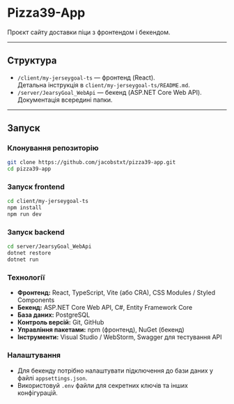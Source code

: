 # Pizza39-App

Проєкт сайту доставки піци з фронтендом і бекендом.

---

## Структура

- `/client/my-jerseygoal-ts` — фронтенд (React).  
  Детальна інструкція в `client/my-jerseygoal-ts/README.md`.
- `/server/JearsyGoal_WebApi` — бекенд (ASP.NET Core Web API).  
  Документація всередині папки.

---

## Запуск

### Клонування репозиторію
```bash
git clone https://github.com/jacobstxt/pizza39-app.git
cd pizza39-app
```

### Запуск frontend
```bash
cd client/my-jerseygoal-ts
npm install
npm run dev
```

### Запуск backend
```bash
cd server/JearsyGoal_WebApi
dotnet restore
dotnet run
```

### Технології

- **Фронтенд:** React, TypeScript, Vite (або CRA), CSS Modules / Styled Components  
- **Бекенд:** ASP.NET Core Web API, C#, Entity Framework Core  
- **База даних:** PostgreSQL 
- **Контроль версій:** Git, GitHub  
- **Управління пакетами:** npm (фронтенд), NuGet (бекенд)  
- **Інструменти:** Visual Studio / WebStorm, Swagger для тестування API  


### Налаштування

- Для бекенду потрібно налаштувати підключення до бази даних у файлі `appsettings.json`.  
- Використовуй `.env` файли для секретних ключів та інших конфігурацій.



